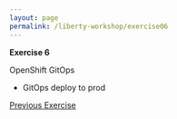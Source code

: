 ```yaml
---
layout: page
permalink: /liberty-workshop/exercise06
---
```

__Exercise 6__

OpenShift GitOps

- GitOps deploy to prod


[Previous Exercise](exercise05)
